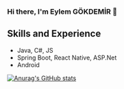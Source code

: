 ### Hi there, I'm Eylem GÖKDEMİR 👋

## Skills and Experience
* Java, C#, JS
* Spring Boot, React Native, ASP.Net
* Android

[![Anurag's GitHub stats](https://github-readme-stats.vercel.app/api?username=EylemGokdemir05)](https://github.com/anuraghazra/github-readme-stats)
